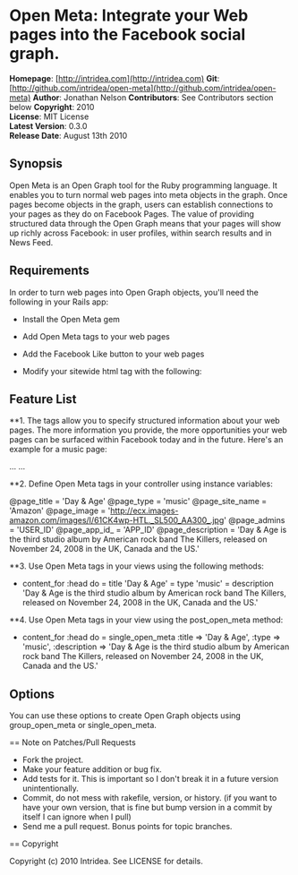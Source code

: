 Open Meta: Integrate your Web pages into the Facebook social graph.
====================================

**Homepage**:     [http://intridea.com](http://intridea.com)
**Git**:          [http://github.com/intridea/open-meta](http://github.com/intridea/open-meta)
**Author**:       Jonathan Nelson
**Contributors**: See Contributors section below
**Copyright**:    2010    
**License**:      MIT License    
**Latest Version**: 0.3.0   
**Release Date**: August 13th 2010

Synopsis
--------

Open Meta is an Open Graph tool for the Ruby programming language. It enables you to turn normal web pages into meta objects in the graph. Once pages become objects in the graph, users can establish connections to your pages as they do on Facebook Pages. The value of providing structured data through the Open Graph means that your pages will show up richly across Facebook: in user profiles, within search results and in News Feed.

Requirements
------------

In order to turn web pages into Open Graph objects, you'll need the following in your Rails app:

- Install the Open Meta gem
- Add Open Meta tags to your web pages
- Add the Facebook Like button to your web pages
- Modify your sitewide html tag with the following:

  <html xmlns:og="http://opengraphprotocol.org/schema/"
        xmlns:fb="http://www.facebook.com/2008/fbml">

Feature List
------------

**1. The tags allow you to specify structured information about your web pages. The more information you provide, the more opportunities your web pages can be surfaced within Facebook today and in the future. Here's an example for a music page:

  <html xmlns:og="http://opengraphprotocol.org/schema/"
        xmlns:fb="http://www.facebook.com/2008/fbml">
    <head>
      <title>Day & Age (2008)</title>
      <meta property="og:title" content="Day & Age"/>
      <meta property="og:type" content="music"/>
      <meta property="og:url" content="http://www.amazon.com/Day-Age-Killers/dp/B001FWRZ46/"/>
      <meta property="og:image" content="http://ecx.images-amazon.com/images/I/61CK4wp-HTL._SL500_AA300_.jpg"/>
      <meta property="og:site_name" content="Amazon"/>
      <meta property="fb:admins" content="USER_ID"/>
      <meta property="og:description"
            content="Day & Age is the third studio album by
                     American rock band The Killers, released
                     on November 24, 2008 in the UK, Canada and
                     the US."/>
      ...
    </head>
    ...
  </html>
  
**2. Define Open Meta tags in your controller using instance variables:

  @page_title        = 'Day & Age'
  @page_type         = 'music'
  @page_site_name    = 'Amazon'
  @page_image        = 'http://ecx.images-amazon.com/images/I/61CK4wp-HTL._SL500_AA300_.jpg'
  @page_admins       = 'USER_ID'
  @page_app_id_      = 'APP_ID'
  @page_description  = 'Day & Age is the third studio album by American rock band The Killers, released on November 24, 2008 in the UK, Canada and the US.'
  
**3. Use Open Meta tags in your views using the following methods:

 - content_for :head do
   = title 'Day & Age'
   = type 'music'
   = description 'Day & Age is the third studio album by American rock band The Killers, released on November 24, 2008 in the UK, Canada and the US.'
 
**4. Use Open Meta tags in your view using the post_open_meta method:

  - content_for :head do
    = single_open_meta :title => 'Day & Age', :type => 'music', :description => 'Day & Age is the third studio album by American rock band The Killers, released on November 24, 2008 in the UK, Canada and the US.'
    
Options
-------

You can use these options to create Open Graph objects using group_open_meta or single_open_meta.

== Note on Patches/Pull Requests
 
* Fork the project.
* Make your feature addition or bug fix.
* Add tests for it. This is important so I don't break it in a
  future version unintentionally.
* Commit, do not mess with rakefile, version, or history.
  (if you want to have your own version, that is fine but bump version in a commit by itself I can ignore when I pull)
* Send me a pull request. Bonus points for topic branches.

== Copyright

Copyright (c) 2010 Intridea. See LICENSE for details.
